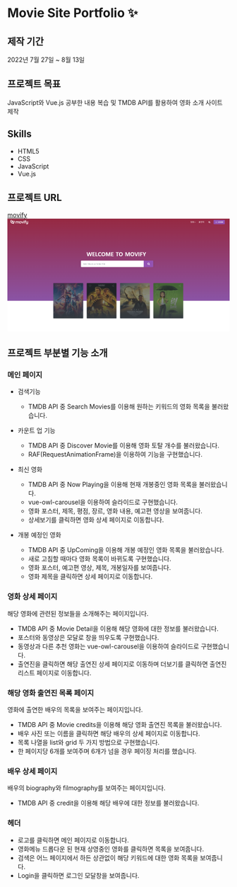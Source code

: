 # Movie Site Portfolio ✨

## 제작 기간

2022년 7월 27일 ~ 8월 13일

## 프로젝트 목표

JavaScript와 Vue.js 공부한 내용 복습 및 TMDB API를 활용하여 영화 소개 사이트 제작

## Skills

- HTML5
- CSS
- JavaScript
- Vue.js

## 프로젝트 URL

[movify](https://superb-entremet-0f24f9.netlify.app/)
![Alt text](/src/assets/images/page.png)

## 프로젝트 부분별 기능 소개

### 메인 페이지

- 검색기능

  - TMDB API 중 Search Movies를 이용해 원하는 키워드의 영화 목록을 불러왔습니다.

- 카운트 업 기능

  - TMDB API 중 Discover Movie를 이용해 영화 토탈 개수를 불러왔습니다.
  - RAF(RequestAnimationFrame)을 이용하여 기능을 구현했습니다.

- 최신 영화

  - TMDB API 중 Now Playing을 이용해 현재 개봉중인 영화 목록을 불러왔습니다.
  - vue-owl-carousel을 이용하여 슬라이드로 구현했습니다.
  - 영화 포스터, 제목, 평점, 장르, 영화 내용, 예고편 영상을 보여줍니다.
  - 상세보기를 클릭하면 영화 상세 페이지로 이동합니다.

- 개봉 예정인 영화
  - TMDB API 중 UpComing을 이용해 개봉 예정인 영화 목록을 불러왔습니다.
  - 새로 고침할 때마다 영화 목록이 바뀌도록 구현했습니다.
  - 영화 포스터, 예고편 영상, 제목, 개봉일자를 보여줍니다.
  - 영화 제목을 클릭하면 상세 페이지로 이동합니다.

### 영화 상세 페이지

해당 영화에 관련된 정보들을 소개해주는 페이지입니다.

- TMDB API 중 Movie Detail을 이용해 해당 영화에 대한 정보를 불러왔습니다.
- 포스터와 동영상은 모달로 창을 띄우도록 구현했습니다.
- 동영상과 다른 추천 영화는 vue-owl-carousel을 이용하여 슬라이드로 구현했습니다.
- 출연진을 클릭하면 해당 출연진 상세 페이지로 이동하며 더보기를 클릭하면 출연진 리스트 페이지로 이동합니다.

### 해당 영화 출연진 목록 페이지

영화에 출연한 배우의 목록을 보여주는 페이지입니다.

- TMDB API 중 Movie credits을 이용해 해당 영화 출연진 목록을 불러왔습니다.
- 배우 사진 또는 이름을 클릭하면 해당 배우의 상세 페이지로 이동합니다.
- 목록 나열을 list와 grid 두 가지 방법으로 구현했습니다.
- 한 페이지당 6개를 보여주며 6개가 넘을 경우 페이징 처리를 했습니다.

### 배우 상세 페이지

배우의 biography와 filmography를 보여주는 페이지입니다.

- TMDB API 중 credit을 이용해 해당 배우에 대한 정보를 불러왔습니다.

### 헤더

- 로고를 클릭하면 메인 페이지로 이동합니다.
- 영화메뉴 드롭다운 된 현재 상영중인 영화를 클릭하면 목록을 보여줍니다.
- 검색은 어느 페이지에서 하든 상관없이 해당 키워드에 대한 영화 목록을 보여줍니다.
- Login을 클릭하면 로그인 모달창을 보여줍니다.

